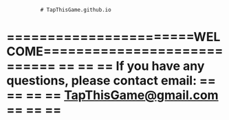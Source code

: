                # TapThisGame.github.io

=======================WELCOME============================
==                                                      ==
==  If you have any questions, please contact email:    ==
==                                                      ==
==              TapThisGame@gmail.com                   ==
==                                                      ==
==========================================================
